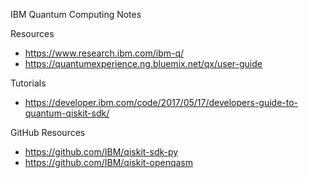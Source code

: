 
IBM Quantum Computing Notes

Resources
* https://www.research.ibm.com/ibm-q/
* https://quantumexperience.ng.bluemix.net/qx/user-guide


Tutorials
* https://developer.ibm.com/code/2017/05/17/developers-guide-to-quantum-qiskit-sdk/


GitHub Resources
* https://github.com/IBM/qiskit-sdk-py
* https://github.com/IBM/qiskit-openqasm


